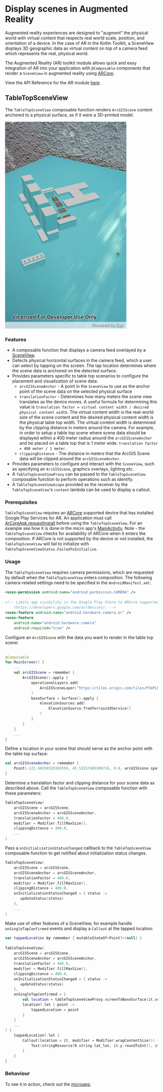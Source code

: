 # Display scenes in Augmented Reality

Augmented reality experiences are designed to "augment" the physical world with virtual content that respects real world scale, position, and orientation of a device. In the case of AR in the Kotlin Toolkit, a SceneView displays 3D geographic data as virtual content on top of a camera feed which represents the real, physical world.

The Augmented Reality (AR) toolkit module allows quick and easy integration of AR into your application with `@Composable` components that render a `SceneView` in augmented reality using [ARCore](https://github.com/google-ar/arcore-android-sdk).

View the API Reference for the AR module [here](https://developers.arcgis.com/kotlin/toolkit-api-reference/arcgis-maps-kotlin-toolkit/com.arcgismaps.toolkit.ar/index.html).

## TableTopSceneView

The `TableTopSceneView` composable function renders `ArcGISScene` content anchored to a physical surface, as if it were a 3D-printed model.

![Screenshot](screenshot.png)

### Features

- A composable function that displays a camera feed overlayed by a [SceneView](https://github.com/Esri/arcgis-maps-sdk-kotlin-toolkit/blob/main/toolkit/geoview-compose/src/main/java/com/arcgismaps/toolkit/geoviewcompose/SceneView.kt).
- Detects physical horizontal surfaces in the camera feed, which a user can select by tapping on the screen. The tap location determines where the scene data is anchored on the detected surface.
- Provides parameters specific to table top scenarios to configure the placement and visualization of scene data:
    - `arcGISSceneAnchor` - A point in the `SceneView` to use as the anchor point of the scene data on the selected physical surface
    - `translationFactor` - Determines how many meters the scene view translates as the device moves. A useful formula for determining this value is `translation factor = virtual content width / desired physical content width`. The virtual content width is the real-world size of the scene content and the desired physical content width is the physical table top width. The virtual content width is determined by the clipping distance in meters around the camera. For example, in order to setup a table top scene where scene data should be displayed within a 400 meter radius around the `arcGISSceneAnchor` and be placed on a table top that is 1 meter wide: `translation factor = 400 meter / 1 meter`.
    - `clippingDistance` - The distance in meters that the ArcGIS Scene data will be clipped around the `arcGISSceneAnchor`.
- Provides parameters to configure and interact with the `SceneView`, such as specifying an `ArcGISScene`, graphics overlays, lighting etc.
- A `TableTopSceneViewProxy` can be passed to the `TableTopSceneView` composable function to perform operations such as identify.
- A `TableTopSceneViewScope` provided as the receiver by the `TableTopSceneView`'s `content` lambda can be used to display a callout.

### Prerequisites

`TableTopSceneView` requires an [ARCore](https://github.com/google-ar/arcore-android-sdk) supported device that has installed Google Play Services for AR. An application must call [ArCoreApk.requestInstall](https://developers.google.com/ar/develop/java/enable-arcore#check_if_google_play_services_for_ar_is_installed) before using the `TableTopSceneView`. For an example see how it is done in the micro app's [MainActivity](https://github.com/Esri/arcgis-maps-sdk-kotlin-toolkit/blob/main/microapps/ArTabletopApp/app/src/main/java/com/arcgismaps/toolkit/artabletopapp/MainActivity.kt).
Note - the `TableTopSceneView` checks for availability of ARCore when it enters the composition. If ARCore is not supported by the device or not installed, the `TableTopSceneView` will fail to initialize with `TableTopSceneViewStatus.FailedToInitialize`.

### Usage

The `TableTopSceneView` requires camera permissions, which are requested by default when the `TableTopSceneView` enters composition. The following camera-related settings need to be specified in the `AndroidManifest.xml`:

```xml
<uses-permission android:name="android.permission.CAMERA" />

<!-- Limits app visibility in the Google Play Store to ARCore supported devices
    (https://developers.google.com/ar/devices). -->
<uses-feature android:name="android.hardware.camera.ar" />
<uses-feature
    android:name="android.hardware.camera"
    android:required="true" />
```

Configure an `ArcGISScene` with the data you want to render in the table top scene:

```kotlin

@Composable
fun MainScreen() {
    ...
    val arcGISScene = remember {
        ArcGISScene().apply {
            operationalLayers.add(
                ArcGISSceneLayer("https://tiles.arcgis.com/tiles/P3ePLMYs2RVChkJx/arcgis/rest/services/DevA_BuildingShells/SceneServer")
            )
            baseSurface = Surface().apply {
                elevationSources.add(
                    ElevationSource.fromTerrain3dService()
                )
            }
        }
    }
    ...
}
```

Define a location in your scene that should serve as the anchor point with the table top surface:

```kotlin
val arcGISSceneAnchor = remember {
    Point(-122.68350326165559, 45.53257485106716, 0.0, arcGISScene.spatialReference)
}
```

Determine a translation factor and clipping distance for your scene data as described above. Call the `TableTopSceneView` composable function with these parameters:

```kotlin
TableTopSceneView(
    arcGISScene = arcGISScene,
    arcGISSceneAnchor = arcGISSceneAnchor,
    translationFactor = 400.0,
    modifier = Modifier.fillMaxSize(),
    clippingDistance = 400.0,
    ...
)
```

Pass a `onInitializationStatusChanged` callback to the `TableTopSceneView` composable function to get notified about initialization status changes.

```kotlin
TableTopSceneView(
    arcGISScene = arcGISScene,
    arcGISSceneAnchor = arcGISSceneAnchor,
    translationFactor = 400.0,
    modifier = Modifier.fillMaxSize(),
    clippingDistance = 400.0,
    onInitializationStatusChanged = { status ->
       updateStatus(status)
    },
    ...
)
```

Make use of other features of a SceneView, for example handle `onSingleTapConfirmed` events and display a `Callout` at the tapped location:

```kotlin
var tappedLocation by remember { mutableStateOf<Point?>(null) }

TableTopSceneView(
    arcGISScene = arcGISScene,
    arcGISSceneAnchor = arcGISSceneAnchor,
    translationFactor = 400.0,
    modifier = Modifier.fillMaxSize(),
    clippingDistance = 400.0,
    onInitializationStatusChanged = { status ->
       updateStatus(status)
    },
    onSingleTapConfirmed = {
        val location = tableTopSceneViewProxy.screenToBaseSurface(it.screenCoordinate)
        location?.let { point ->
            tappedLocation = point
        }
    }
    ...
) {
    tappedLocation?.let {
        Callout(location = it, modifier = Modifier.wrapContentSize()) {
            Text(stringResource(R.string.lat_lon, it.y.roundToInt(), it.x.roundToInt()))
        }
    }
}
```

### Behaviour

To see it in action, check out the [microapp](https://github.com/Esri/arcgis-maps-sdk-kotlin-toolkit/tree/main/microapps/ArTabletopApp).
